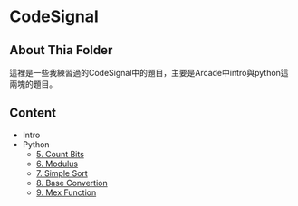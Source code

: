 # CodeSignal
## About Thia Folder
這裡是一些我練習過的CodeSignal中的題目，主要是Arcade中intro與python這兩塊的題目。
## Content
* Intro
* Python
  * [5. Count Bits](https://github.com/HTY62006/MyLearningNote/blob/master/Codesignal/Python/countBits.py)
  * [6. Modulus](https://github.com/HTY62006/MyLearningNote/blob/master/Codesignal/Python/modulus.py)
  * [7. Simple Sort](https://github.com/HTY62006/MyLearningNote/blob/master/Codesignal/Python/simpleSort.py)
  * [8. Base Convertion](https://github.com/HTY62006/MyLearningNote/blob/master/Codesignal/Python/baseConversion.py)
  * [9. Mex Function](https://github.com/HTY62006/MyLearningNote/blob/master/Codesignal/Python/mexFunction.py)
  

